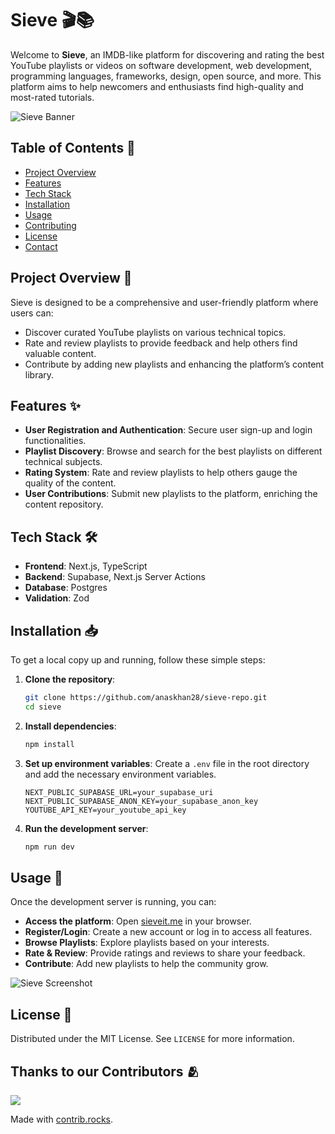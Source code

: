 # Sieve 🎬📚

Welcome to **Sieve**, an IMDB-like platform for discovering and rating the best YouTube playlists or videos on software development, web development, programming languages, frameworks, design, open source, and more. This platform aims to help newcomers and enthusiasts find high-quality and most-rated tutorials.

![Sieve Banner](public/banner.png)

## Table of Contents 📑

- [Project Overview](#project-overview-📝)
- [Features](#features-✨)
- [Tech Stack](#tech-stack-🛠️)
- [Installation](#installation-📥)
- [Usage](#usage-🚀)
- [Contributing](CONTRIBUTING.md)
- [License](#license-📄)
- [Contact](#contact-📧)

## Project Overview 📝

Sieve is designed to be a comprehensive and user-friendly platform where users can:

- Discover curated YouTube playlists on various technical topics.
- Rate and review playlists to provide feedback and help others find valuable content.
- Contribute by adding new playlists and enhancing the platform’s content library.

## Features ✨

- **User Registration and Authentication**: Secure user sign-up and login functionalities.
- **Playlist Discovery**: Browse and search for the best playlists on different technical subjects.
- **Rating System**: Rate and review playlists to help others gauge the quality of the content.
- **User Contributions**: Submit new playlists to the platform, enriching the content repository.

## Tech Stack 🛠️

- **Frontend**: Next.js, TypeScript
- **Backend**: Supabase, Next.js Server Actions
- **Database**: Postgres
- **Validation**: Zod

## Installation 📥

To get a local copy up and running, follow these simple steps:

1. **Clone the repository**:

   ```bash
   git clone https://github.com/anaskhan28/sieve-repo.git
   cd sieve
   ```
2. **Install dependencies**:

   ```bash
   npm install
   ```
3. **Set up environment variables**: Create a `.env` file in the root directory and add the necessary environment variables.

   ```
   NEXT_PUBLIC_SUPABASE_URL=your_supabase_uri
   NEXT_PUBLIC_SUPABASE_ANON_KEY=your_supabase_anon_key
   YOUTUBE_API_KEY=your_youtube_api_key
   ```
4. **Run the development server**:

   ```bash
   npm run dev
   ```

## Usage 🚀

Once the development server is running, you can:

- **Access the platform**: Open [sieveit.me](https://sieveit.me) in your browser.
- **Register/Login**: Create a new account or log in to access all features.
- **Browse Playlists**: Explore playlists based on your interests.
- **Rate & Review**: Provide ratings and reviews to share your feedback.
- **Contribute**: Add new playlists to help the community grow.

![Sieve Screenshot](public/playlist.png)

## License 📄

Distributed under the MIT License. See `LICENSE` for more information.

## Thanks to our Contributors 🫂


<a href="https://github.com/anaskhan28/sieve-repo/graphs/contributors">
  <img src="https://contrib.rocks/image?repo=anaskhan28/sieve-repo" />
</a>

Made with [contrib.rocks](https://contrib.rocks).
